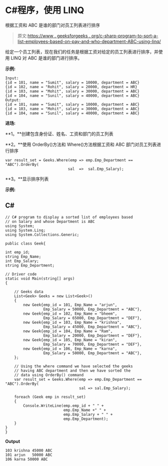 # C#程序，使用 LINQ

根据工资和 ABC 是谁的部门对员工列表进行排序

> 原文:[https://www . geeksforgeeks . org/c-sharp-program-to-sort-a-list-employees-based-on-pay-and-who-department-ABC-using-linq/](https://www.geeksforgeeks.org/c-sharp-program-to-sort-a-list-of-employees-based-on-salary-and-whose-department-is-abc-using-linq/)

给定一个员工列表，现在我们的任务是根据工资对给定的员工列表进行排序，并使用 LINQ 对 ABC 是谁的部门进行排序。

**示例:**

```
Input: 
{id = 101, name = "Sumit", salary = 10000, department = ABC} 
{id = 102, name = "Rohit", salary = 20000, department = HR} 
{id = 103, name = "Mohit", salary = 30000, department = ABC} 
{id = 104, name = "Sunil", salary = 40000, department = ABC} 
Output:
{id = 101, name = "Sumit", salary = 10000, department = ABC} 
{id = 103, name = "Mohit", salary = 30000, department = ABC} 
{id = 104, name = "Sunil", salary = 40000, department = ABC} 
```

**进场:**

**1。**创建包含身份证、姓名、工资和部门的员工列表

**2。**使用 OrderBy()方法和 Where()方法根据工资和 ABC 部门对员工列表进行排序

```
var result_set = Geeks.Where(emp => emp.Emp_Department == "ABC").OrderBy( 
                            sal  =>  sal.Emp_Salary);
```

**3。**显示排序列表

**示例:**

## C#

```
// C# program to display a sorted list of employees based 
// on Salary and whose Department is ABC 
using System;
using System.Linq;
using System.Collections.Generic;

public class Geek{

int emp_id;
string Emp_Name;
int Emp_Salary;
string Emp_Department;

// Driver code
static void Main(string[] args)
{

    // Geeks data
    List<Geek> Geeks = new List<Geek>()
    {
        new Geek{emp_id = 101, Emp_Name = "arjun", 
                 Emp_Salary = 50000, Emp_Department = "ABC"},
        new Geek{emp_id = 102, Emp_Name = "bheem", 
                 Emp_Salary = 65000, Emp_Department = "DEF"},
        new Geek{emp_id = 103, Emp_Name = "krishna", 
                 Emp_Salary = 45000, Emp_Department = "ABC"},
        new Geek{emp_id = 104, Emp_Name = "Ram", 
                 Emp_Salary = 20000, Emp_Department = "DEF"},
        new Geek{emp_id = 105, Emp_Name = "kiran", 
                 Emp_Salary = 70000, Emp_Department = "DEF"},
        new Geek{emp_id = 106, Emp_Name = "karna", 
                 Emp_Salary = 50000, Emp_Department = "ABC"},
    };

    // Using the where command we have selected the geeks
    // having ABC department and then we have sorted the
    // data using OrderBy() command
    var result_set = Geeks.Where(emp => emp.Emp_Department == "ABC").OrderBy(
                                 sal => sal.Emp_Salary);

    foreach (Geek emp in result_set)
    {
        Console.WriteLine(emp.emp_id + " " + 
                          emp.Emp_Name +" " + 
                          emp.Emp_Salary + " " + 
                          emp.Emp_Department);
    }
}
}
```

**Output**

```
103 krishna 45000 ABC
101 arjun   50000 ABC
106 karna 50000 ABC
```